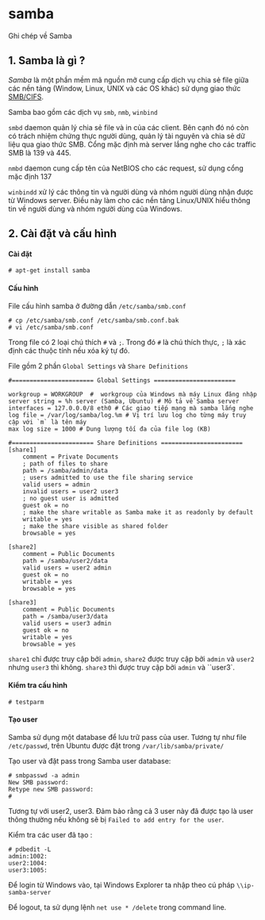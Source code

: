 # samba
Ghi chép về Samba

## 1. Samba là gì ?

*Samba* là một phần mềm mã nguồn mở cung cấp dịch vụ chia sẻ file giữa các nền tảng (Window, Linux, UNIX và các OS khác) sử dụng giao thức [SMB/CIFS](https://en.wikipedia.org/wiki/Server_Message_Block).

Samba bao gồm các dịch vụ `smb`, `nmb`, `winbind`

`smbd` daemon quản lý chia sẻ file và in của các client. Bên cạnh đó nó còn có trách nhiệm chứng thực người dùng, quản lý tài nguyên và chia sẻ dữ liệu qua giao thức SMB. Cổng mặc định mà server lắng nghe cho các traffic SMB là 139 và 445.

`nmbd` daemon cung cấp tên của NetBIOS cho các request, sử dụng cổng mặc định 137

`winbindd` xử lý các thông tin và người dùng và nhóm người dùng nhận được từ Windows server. Điều này làm cho các nền tảng Linux/UNIX hiểu thông tin về người dùng và nhóm người dùng của Windows. 

## 2. Cài đặt và cấu hình 

#### Cài đặt 

	# apt-get install samba
	
#### Cấu hình 

File cấu hình samba ở đường dẫn `/etc/samba/smb.conf`

	# cp /etc/samba/smb.conf /etc/samba/smb.conf.bak
	# vi /etc/samba/smb.conf
	
Trong file có 2 loại chú thích `#` và `;`. Trong đó `#` là chú thích thực, `;` là xác định các thuộc tính nếu xóa ký tự đó.  

File gồm 2 phần `Global Settings` và `Share Definitions`

	#======================= Global Settings =======================
	
	workgroup = WORKGROUP  #  workgroup của Windows mà máy Linux đăng nhập
	server string = %h server (Samba, Ubuntu) # Mô tả về Samba server
	interfaces = 127.0.0.0/8 eth0 # Các giao tiếp mạng mà samba lắng nghe
	log file = /var/log/samba/log.%m # Vị trí lưu log cho từng máy truy cập với `m` là tên máy
	max log size = 1000 # Dung lượng tối đa của file log (KB)
	
	#======================= Share Definitions =======================
	[share1]
		comment = Private Documents
		; path of files to share
		path = /samba/admin/data
		; users admitted to use the file sharing service
		valid users = admin
		invalid users = user2 user3
		; no guest user is admitted
		guest ok = no
		; make the share writable as Samba make it as readonly by default
		writable = yes
		; make the share visible as shared folder
		browsable = yes

	[share2]
		comment = Public Documents
		path = /samba/user2/data
		valid users = user2 admin
		guest ok = no
		writable = yes
		browsable = yes

	[share3]
		comment = Public Documents
		path = /samba/user3/data
		valid users = user3 admin
		guest ok = no
		writable = yes
		browsable = yes

		
`share1` chỉ được truy cập bởi `admin`, `share2` được truy cập bởi `admin` và `user2` nhưng `user3` thì không. `share3` thì được truy cập bởi `admin` và ``user3`.
#### Kiểm tra cấu hình 

	# testparm
	
#### Tạo user 

Samba sử dụng một database để lưu trữ pass của user. Tương tự như file `/etc/passwd`, trên Ubuntu được đặt trong `/var/lib/samba/private/`

Tạo user và đặt pass trong Samba user database:

	# smbpasswd -a admin
	New SMB password:
	Retype new SMB password:
	#
	
Tương tự với user2, user3. Đảm bảo rằng cả 3 user này đã được tạo là user thông thường nếu không sẽ bị `Failed to add entry for the user`. 

Kiểm tra các user đã tạo :

	# pdbedit -L
	admin:1002:
	user2:1004:
	user3:1005:
	
Để login từ Windows vào, tại Windows Explorer ta nhập theo cú pháp `\\ip-samba-server`        

Để logout, ta sử dụng lệnh `net use * /delete`  trong command line.


	
	
	